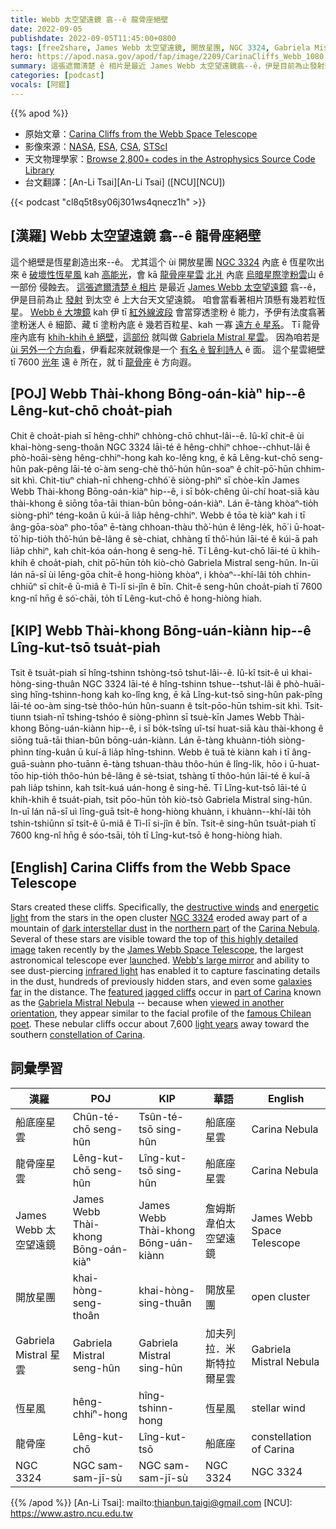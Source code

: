 ```yaml
---
title: Webb 太空望遠鏡 翕--ê 龍骨座絕壁
date: 2022-09-05
publishdate: 2022-09-05T11:45:00+0800
tags: [free2share, James Webb 太空望遠鏡, 開放星團, NGC 3324, Gabriela Mistral 星雲, 龍骨座, 恆星風, 龍骨座星雲]
hero: https://apod.nasa.gov/apod/fap/image/2209/CarinaCliffs_Webb_1080.jpg
summary: 這張遮爾清楚 ê 相片是最近 James Webb 太空望遠鏡翕--ê，伊是目前為止發射到太空 ê 上大台天文望遠鏡。
categories: [podcast]
vocals: [阿錕]
---
```


{{% apod %}}

- 原始文章：[Carina Cliffs from the Webb Space Telescope](https://apod.nasa.gov/apod/ap220905.html)
- 影像來源：[NASA](https://www.nasa.gov/), [ESA](https://www.esa.int/), [CSA](https://www.asc-csa.gc.ca/eng/), [STScI](https://www.stsci.edu/)
- 天文物理學家：[Browse 2,800+ codes in the Astrophysics Source Code Library](http://ascl.net/)
- 台文翻譯：[An-Li Tsai][An-Li Tsai] ([NCU][NCU])

{{< podcast "cl8q5t8sy06j301ws4qnecz1h" >}}

## [漢羅] Webb 太空望遠鏡 翕--ê 龍骨座絕壁
這个絕壁是恆星創造出來--ê。
尤其這个 ùi 開放星團 [NGC 3324][NGC 3324] 內底 ê 恆星吹出來 ê [破壞性恆星風][destructive winds] kah [高能光][energetic light]，會 kā [龍骨座星雲][Carina Nebula] [北爿][northern part t] 內底 [烏暗星際塗粉雲][dark interstellar dust]山 ê 一部份 侵蝕去。
[這張遮爾清楚 ê 相片][this highly detailed image] 是最近 [James Webb 太空望遠鏡][James Webb Space Telescope] 翕--ê，伊是目前為止 [發射][launch] 到太空 ê 上大台天文望遠鏡。
咱會當看著相片頂懸有幾若粒恆星。
[Webb ê 大塊鏡][Webb's large mirror] kah 伊 tī [紅外線波段][infrared light] 會當穿透塗粉 ê 能力，予伊有法度翕著 塗粉迷人 ê 細節、藏 tī 塗粉內底 ê 幾若百粒星、kah 一寡 [遠方 ê 星系][galaxies far t]。
Tī 龍骨座內底有 [khih-khih ê 絕壁][featured jagged cliffs]，[這部份][part of Carina] 就叫做 [Gabriela Mistral 星雲][Gabriela Mistral Nebula]。
因為咱若是 [ùi 另外一个方向看][viewed in another orientation]，伊看起來就親像是一个 [有名 ê 智利詩人][famous Chilean poet] ê 面。
這个星雲絕壁 tī 7600 [光年][light years] 遠 ê 所在，就 tī [龍骨座][constellation of Carina] ê 方向遐。

## [POJ] Webb Thài-khong Bōng-oán-kiàⁿ hip--ê Lêng-kut-chō choa̍t-piah
Chit ê choa̍t-piah sī hêng-chhiⁿ chhòng-chō chhut-lâi--ê.
Iû-kî chit-ê ùi khai-hòng-seng-thoân NGC 3324 lāi-té ê hêng-chhiⁿ chhoe--chhut-lâi ê phò-hoāi-sèng hêng-chhiⁿ-hong kah ko-lêng kng, ē kā Lêng-kut-chō seng-hûn pak-pêng lāi-té o͘-àm seng-chè thô͘-hún hûn-soaⁿ ê chi̍t-pō͘-hūn chhim-sit khì.
Chit-tiuⁿ chiah-nī chheng-chhó͘ ê siòng-phìⁿ sī chòe-kīn James Webb Thài-khong Bōng-oán-kiàⁿ hip--ê, i sī bo̍k-chêng ûi-chí hoat-siā kàu thài-khong ê siōng tōa-tāi thian-bûn bōng-oán-kiàⁿ.
Lán ē-tàng khòaⁿ-tio̍h siòng-phìⁿ téng-koân ū kúi-ā lia̍p hêng-chhiⁿ.
Webb ê tōa tè kiàⁿ kah i tī âng-gōa-sòaⁿ pho-tōaⁿ ē-tàng chhoan-thàu thô͘-hún ê lêng-le̍k, hō͘ i ū-hoat-tō͘ hip-tio̍h thô͘-hún bê-lâng ê sè-chiat, chhàng tī thô͘-hún lāi-té ê kúi-ā pah lia̍p chhiⁿ, kah chi̍t-kóa oán-hong ê seng-hē.
Tī Lêng-kut-chō lāi-té ū khih-khih ê choa̍t-piah, chit pō͘-hūn to̍h kiò-chò Gabriela Mistral seng-hûn.
In-ūi lán nā-sī ùi lēng-gōa chi̍t-ê hong-hiòng khòaⁿ, i khòaⁿ--khí-lâi to̍h chhin-chhiūⁿ sī chi̍t-ê ū-miâ ê Tì-lī si-jîn ê bīn.
Chit-ê seng-hûn choa̍t-piah tī 7600 kng-nî hn̄g ê só͘-chāi, to̍h tī Lêng-kut-chō ê hong-hiòng hiah.


## [KIP] Webb Thài-khong Bōng-uán-kiànn hip--ê Lîng-kut-tsō tsua̍t-piah
Tsit ê tsua̍t-piah sī hîng-tshinn tshòng-tsō tshut-lâi--ê.
Iû-kî tsit-ê uì khai-hòng-sing-thuân NGC 3324 lāi-té ê hîng-tshinn tshue--tshut-lâi ê phò-huāi-sìng hîng-tshinn-hong kah ko-lîng kng, ē kā Lîng-kut-tsō sing-hûn pak-pîng lāi-té oo-àm sing-tsè thôo-hún hûn-suann ê tsi̍t-pōo-hūn tshim-sit khì.
Tsit-tiunn tsiah-nī tshing-tshóo ê siòng-phìnn sī tsuè-kīn James Webb Thài-khong Bōng-uán-kiànn hip--ê, i sī bo̍k-tsîng uî-tsí huat-siā kàu thài-khong ê siōng tuā-tāi thian-bûn bōng-uán-kiànn.
Lán ē-tàng khuànn-tio̍h siòng-phìnn tíng-kuân ū kuí-ā lia̍p hîng-tshinn.
Webb ê tuā tè kiànn kah i tī âng-guā-suànn pho-tuānn ē-tàng tshuan-thàu thôo-hún ê lîng-li̍k, hōo i ū-huat-tōo hip-tio̍h thôo-hún bê-lâng ê sè-tsiat, tshàng tī thôo-hún lāi-té ê kuí-ā pah lia̍p tshinn, kah tsi̍t-kuá uán-hong ê sing-hē.
Tī Lîng-kut-tsō lāi-té ū khih-khih ê tsua̍t-piah, tsit pōo-hūn to̍h kiò-tsò Gabriela Mistral sing-hûn.
In-uī lán nā-sī uì līng-guā tsi̍t-ê hong-hiòng khuànn, i khuànn--khí-lâi to̍h tshin-tshiūnn sī tsi̍t-ê ū-miâ ê Tì-lī si-jîn ê bīn.
Tsit-ê sing-hûn tsua̍t-piah tī 7600 kng-nî hn̄g ê sóo-tsāi, to̍h tī Lîng-kut-tsō ê hong-hiòng hiah.

## [English] Carina Cliffs from the Webb Space Telescope

Stars created these cliffs.
Specifically, the [destructive winds][destructive winds] and [energetic light][energetic light] from the stars in the open cluster [NGC 3324][NGC 3324] eroded away part of a mountain of [dark interstellar dust][dark interstellar dust] in the [northern part][northern part e] of the [Carina Nebula][Carina Nebula].
Several of these stars are visible toward the top of [this highly detailed image][this highly detailed image] taken recently by the [James Webb Space Telescope][James Webb Space Telescope], the largest astronomical telescope ever [launch][launch]ed.
[Webb's large mirror][Webb's large mirror] and ability to see dust-piercing [infrared light][infrared light] has enabled it to capture fascinating details in the dust, hundreds of previously hidden stars, and even some [galaxies far][galaxies far e] in the distance.
The [featured jagged cliffs][featured jagged cliffs] occur in [part of Carina][part of Carina] known as the [Gabriela Mistral Nebula][Gabriela Mistral Nebula] -- because when [viewed in another orientation][viewed in another orientation], they appear similar to the facial profile of the [famous Chilean poet][famous Chilean poet].
These nebular cliffs occur about 7,600 [light years][light years] away toward the southern [constellation of Carina][constellation of Carina].

## 詞彙學習

|漢羅|POJ|KIP|華語|English|
|-|-|-|-|-|
|船底座星雲|Chûn-té-chō seng-hûn|Tsûn-té-tsō sing-hûn|船底座星雲|Carina Nebula|
|龍骨座星雲|Lêng-kut-chō seng-hûn|Lîng-kut-tsō sing-hûn|船底座星雲|Carina Nebula|
|James Webb 太空望遠鏡|James Webb Thài-khong Bōng-oán-kiàⁿ|James Webb Thài-khong Bōng-uán-kiànn|詹姆斯韋伯太空望遠鏡|James Webb Space Telescope|
|開放星團|khai-hòng-seng-thoân|khai-hòng-sing-thuân|開放星團|open cluster|
|Gabriela Mistral 星雲|Gabriela Mistral seng-hûn|Gabriela Mistral sing-hûn|加夫列拉．米斯特拉爾星雲|Gabriela Mistral Nebula|
|恆星風|hêng-chhiⁿ-hong|hîng-tshinn-hong|恆星風|stellar wind|
|龍骨座|Lêng-kut-chō|Lîng-kut-tsō|船底座|constellation of Carina|
|NGC 3324|NGC sam-sam-jī-sù|NGC sam-sam-jī-sù|NGC 3324|NGC 3324|

{{% /apod %}}
[An-Li Tsai]: mailto:thianbun.taigi@gmail.com
[NCU]: https://www.astro.ncu.edu.tw

[copyright]: https://apod.nasa.gov/apod/fap/lib/about_apod.html#srapply

[destructive winds]:https://astronomy.swin.edu.au/cosmos/s/stellar+winds
[energetic light]:https://science.nasa.gov/ems/10_ultravioletwaves
[NGC 3324]:https://en.wikipedia.org/wiki/NGC_3324
[dark interstellar dust]:https://apod.nasa.gov/apod/ap201122.html
[northern part e]:https://apod.nasa.gov/apod/ap220131.html
[northern part t]:https://apod.tw/daily/20220131/
[Carina Nebula]:https://apod.nasa.gov/apod/ap190507.html
[this highly detailed image]:https://www.flickr.com/photos/nasawebbtelescope/52259221868/in/album-72177720300469752/
[James Webb Space Telescope]:https://webb.nasa.gov/
[launch]:https://youtu.be/9tXlqWldVVk
[Webb's large mirror]:https://webb.nasa.gov/content/observatory/ote/mirrors/index.html
[infrared light]:https://science.nasa.gov/ems/07_infraredwaves
[galaxies far e]:https://apod.nasa.gov/apod/ap210802.html
[galaxies far t]:https://apod.tw/daily/20210802/
[featured jagged cliffs]:https://webbtelescope.org/contents/media/images/2022/031/01G77PKB8NKR7S8Z6HBXMYATGJ
[part of Carina]:https://www.youtube.com/watch?v=QHa2jnei_MM
[Gabriela Mistral Nebula]:https://apod.nasa.gov/apod/ap190316.html
[viewed in another orientation]:https://www.intermountainpet.com/hubfs/Blog_Images/Dogs-tilting-their-heads.jpg
[famous Chilean poet]:https://en.wikipedia.org/wiki/Gabriela_Mistral
[light years]:https://spaceplace.nasa.gov/light-year/en/
[constellation of Carina]:https://chandra.harvard.edu/photo/constellations/carina.html
